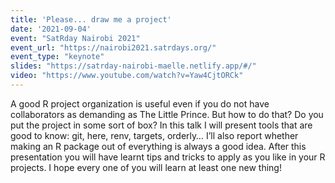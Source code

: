 ```yaml
---
title: 'Please... draw me a project'
date: '2021-09-04'
event: "SatRday Nairobi 2021"
event_url: "https://nairobi2021.satrdays.org/"
event_type: "keynote"
slides: "https://satrday-nairobi-maelle.netlify.app/#/"
video: "https://www.youtube.com/watch?v=Yaw4CjtORCk"
---
```



A good R project organization is useful even if you do not have collaborators as demanding as The Little Prince. But how to do that? Do you put the project in some sort of box? In this talk I will present tools that are good to know: git, here, renv, targets, orderly… I’ll also report whether making an R package out of everything is always a good idea. After this presentation you will have learnt tips and tricks to apply as you like in your R projects. I hope every one of you will learn at least one new thing!

